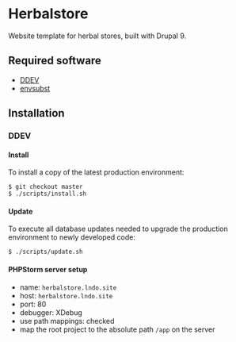 # Herbalstore

Website template for herbal stores, built with Drupal 9.

## Required software

- [DDEV](https://ddev.com)
- [envsubst](https://www.gnu.org/software/gettext/manual/html_node/envsubst-Invocation.html)

## Installation

### DDEV

#### Install

To install a copy of the latest production environment:

```
$ git checkout master
$ ./scripts/install.sh
```

#### Update

To execute all database updates needed to upgrade the production environment to newly developed code:

```
$ ./scripts/update.sh
```

#### PHPStorm server setup

* name: `herbalstore.lndo.site`
* host: `herbalstore.lndo.site`
* port: 80
* debugger: XDebug
* use path mappings: checked
* map the root project to the absolute path `/app` on the server
